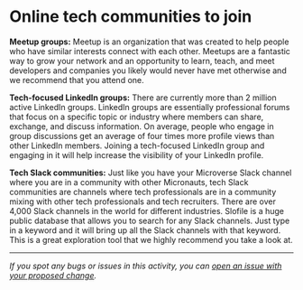 # Online tech communities to join

**Meetup groups:** Meetup is an organization that was created to help people who have similar interests connect with each other. Meetups are a fantastic way to grow your network and an opportunity to learn, teach, and meet developers and companies you likely would never have met otherwise and we recommend that you attend one.

**Tech-focused LinkedIn groups:** There are currently more than 2 million active LinkedIn groups. LinkedIn groups are essentially professional forums that focus on a specific topic or industry where members can share, exchange, and discuss information. On average, people who engage in group discussions get an average of four times more profile views than other LinkedIn members. Joining a tech-focused LinkedIn group and engaging in it will help increase the visibility of your LinkedIn profile.

**Tech Slack communities:** Just like you have your Microverse Slack channel where you are in a community with other Micronauts, tech Slack communities are channels where tech professionals are in a community mixing with other tech professionals and tech recruiters. There are over 4,000 Slack channels in the world for different industries. Slofile is a huge public database that allows you to search for any Slack channels. Just type in a keyword and it will bring up all the Slack channels with that keyword. This is a great exploration tool that we highly recommend you take a look at.



------

_If you spot any bugs or issues in this activity, you can [open an issue with your proposed change](https://github.com/microverseinc/curriculum-transversal-skills/blob/main/git-github/articles/open_issue.md)._
